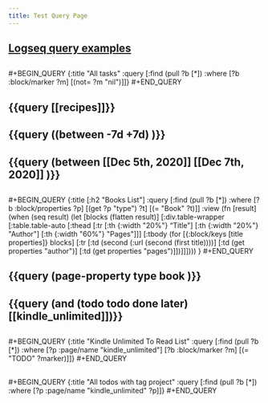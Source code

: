 ```yaml
---
title: Test Query Page
---
```


## [Logseq query examples](https://logseq.github.io/#/page/Queries)
##
#+BEGIN_QUERY
{:title "All tasks"
 :query [:find (pull ?b [*])
         :where
         [?b :block/marker ?m]
         [(not= ?m "nil")]]}
#+END_QUERY
## {{query [[recipes]]}}
## {{query ((between -7d +7d) )}}
## {{query (between [[Dec 5th, 2020]] [[Dec 7th, 2020]] )}}
##
#+BEGIN_QUERY
{:title [:h2 "Books List"]
 :query [:find (pull ?b [*])
         :where
         [?b :block/properties ?p]
         [(get ?p "type") ?t]
         [(= "Book" ?t)]]
 :view (fn [result]
         (when (seq result)
           (let [blocks (flatten result)]
             [:div.table-wrapper
              [:table.table-auto
               [:thead
                [:tr
                 [:th {:width "20%"} “Title"]
                 [:th {:width "20%"} "Author"]
                 [:th {:width "60%"} "Pages"]]]
               [:tbody
                (for [{:block/keys [title properties]} blocks]
                  [:tr
                   [:td (second (:url (second (first title))))]
                   [:td (get properties "author")]
                   [:td (get properties "pages")]])]]])))
 }
#+END_QUERY
## {{query (page-property type book )}}
## {{query (and (todo todo done later) [[kindle_unlimited]])}}
##
#+BEGIN_QUERY
{:title "Kindle Unlimited To Read List"
 :query [:find (pull ?b [*])
         :where
         [?p :page/name "kindle_unlimited"]
         [?b :block/marker ?m]
         [(= "TODO" ?marker)]]}
#+END_QUERY
##
#+BEGIN_QUERY
{:title "All todos with tag project"
 :query [:find (pull ?b [*])
         :where
         [?p :page/name "kindle_unlimited" ?p]]}
#+END_QUERY
